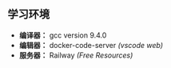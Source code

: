 ## 学习环境

- **编译器：** gcc version 9.4.0
- **编辑器：** docker-code-server *(vscode web)*
- **服务器：** Railway *(Free Resources)*